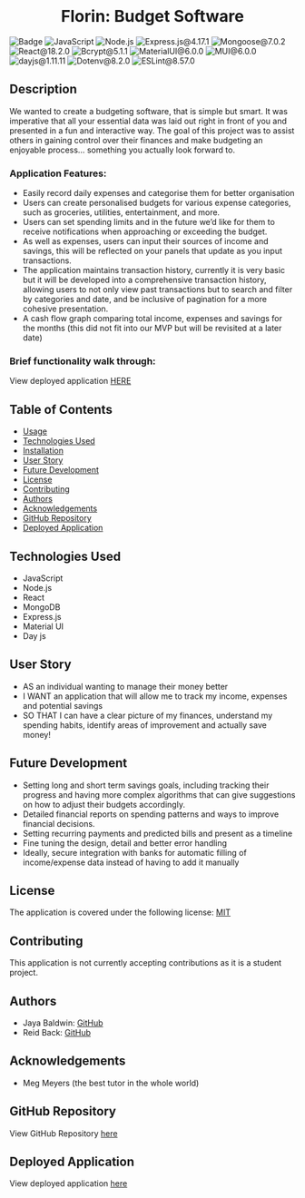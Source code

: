 <br>
  <h1 align="center">Florin: Budget Software</h1>
  
![Badge](https://img.shields.io/badge/License-MIT-yellow.svg) ![JavaScript](https://img.shields.io/badge/JavaScript-red) ![Node.js](https://img.shields.io/badge/Node.js-blue) ![Express.js@4.17.1](https://img.shields.io/badge/Express.js@4.17.1-lightgreen) ![Mongoose@7.0.2](https://img.shields.io/badge/Mongoose@7.0.2-green) ![React@18.2.0](https://img.shields.io/badge/React@18.2.0-pink) ![Bcrypt@5.1.1](https://img.shields.io/badge/Bcrypt@5.0.0-yellow) ![MaterialUI@6.0.0](https://img.shields.io/badge/MaterialUI@6.0.0-red) ![MUI@6.0.0](https://img.shields.io/badge/MUI@6.0.0-purple) ![dayjs@1.11.11](https://img.shields.io/badge/dayjs@1.11.11-green) ![Dotenv@8.2.0](https://img.shields.io/badge/Dotenv@8.2.0-blue) ![ESLint@8.57.0](https://img.shields.io/badge/ESLint@8.57.0-lavender)

## Description
We wanted to create a budgeting software, that is simple but smart. It was imperative that all your essential data was laid out right in front of you and presented in a fun and interactive way. The goal of this project was to assist others in gaining control over their finances and make budgeting an enjoyable process… something you actually look forward to. 

### Application Features:
- Easily record daily expenses and categorise them for better organisation
- Users can create personalised budgets for various expense categories, such as groceries, utilities, entertainment, and more.
- Users can set spending limits and in the future we’d like for them to receive notifications when approaching or exceeding the budget.
- As well as expenses, users can input their sources of income and savings, this will be reflected on your panels that update as you input transactions.
- The application maintains transaction history, currently it is very basic but it will be developed into a comprehensive transaction history, allowing users to not only view past transactions but to search and filter by categories and date, and be inclusive of pagination for a more cohesive presentation.
- A cash flow graph comparing total income, expenses and savings for the months (this did not fit into our MVP but will be revisited at a later date)

### Brief functionality walk through:
View deployed application [HERE](https://budget-app-bkwy.onrender.com/)

## Table of Contents

- [Usage](#usage)
- [Technologies Used](#technologies-used)
- [Installation](#installation)
- [User Story](#user-story)
- [Future Development](#future-development)
- [License](#license)
- [Contributing](#contributing)
- [Authors](#authors)
- [Acknowledgements](#Acknowledgements)
- [GitHub Repository](#github-repository)
- [Deployed Application](#deployed-application)

## Technologies Used
- JavaScript
- Node.js
- React
- MongoDB
- Express.js
- Material UI
- Day js

## User Story
- AS an individual wanting to manage their money better
- I WANT an application that will allow me to track my income, expenses and potential savings
- SO THAT I can have a clear picture of my finances, understand my spending habits, identify areas of improvement and actually save money!

## Future Development
- Setting long and short term savings goals, including tracking their progress and having more complex algorithms that can give suggestions on how to adjust their budgets accordingly.
- Detailed financial reports on spending patterns and ways to improve financial decisions.
- Setting recurring payments and predicted bills and present as a timeline
- Fine tuning the design, detail and better error handling
- Ideally, secure integration with banks for automatic filling of income/expense data instead of having to add it manually

## License
The application is covered under the following license: [MIT](https://opensource.org/licenses/MIT)

## Contributing
This application is not currently accepting contributions as it is a student project.

## Authors
- Jaya Baldwin: [GitHub](https://github.com/jayabaldwin)
- Reid Back: [GitHub](https://github.com/Nuclearreid)

## Acknowledgements
- Meg Meyers (the best tutor in the whole world)

## GitHub Repository
View GitHub Repository [here](https://github.com/jayabaldwin/budget-app)

## Deployed Application
View deployed application [here](https://budget-app-bkwy.onrender.com/)
